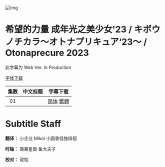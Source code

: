 ![img]()

# 希望的力量 成年光之美少女'23 / キボウノチカラ～オトナプリキュア‘23～ / Otonaprecure 2023

此字幕为 Web Ver. In Production

[字体下载]()

|集数|中文标题|字幕下载|
|:-:|:-:|:-:|
|01||[简体]() [繁體]()|

# Subtitle Staff

**翻译：** 小企业 Mikoi 小圆香径独徘徊

**时轴：** 落幕星辰 鱼大夫子

**校对：** 双柱
 

